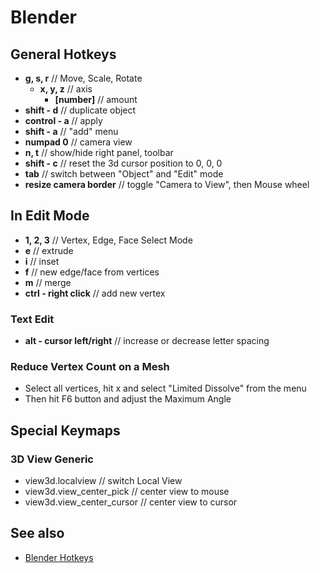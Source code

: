 #  Blender

## General Hotkeys

- **g, s, r** // Move, Scale, Rotate
    - **x, y, z** // axis
      - **[number]** // amount
- **shift - d** // duplicate object
- **control - a** // apply
- **shift - a** // "add" menu
- **numpad 0** // camera view
- **n, t** //  show/hide right panel, toolbar
- **shift - c** // reset the 3d cursor position to 0, 0, 0
- **tab** // switch between "Object" and "Edit" mode
- **resize camera border** // toggle "Camera to View", then Mouse wheel

## In Edit Mode

- **1, 2, 3** // Vertex, Edge, Face Select Mode
- **e** // extrude
- **i** // inset
- **f** // new edge/face from vertices
- **m** // merge
- **ctrl - right click** // add new vertex

### Text Edit

- **alt - cursor left/right** // increase or decrease letter spacing

### Reduce Vertex Count on a Mesh

- Select all vertices, hit x and select "Limited Dissolve" from the menu
- Then hit F6 button and adjust the Maximum Angle

## Special Keymaps

### 3D View Generic

- view3d.localview // switch Local View
- view3d.view_center_pick // center view to mouse
- view3d.view_center_cursor // center view to cursor

## See also

- [Blender Hotkeys](https://www.blender.org/api/blender_python_api_current/info_quickstart.html#blender-hotkeys)

